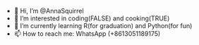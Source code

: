- 👋 Hi, I’m @AnnaSquirrel
- 👀 I’m interested in coding(FALSE) and cooking(TRUE)
- 🌱 I’m currently learning R(for graduation) and Python(for fun)
- 📫 How to reach me: WhatsApp (+8613051189175)

<!---
AnnaSquirrel/AnnaSquirrel is a ✨ special ✨ repository because its `README.md` (this file) appears on your GitHub profile.
You can click the Preview link to take a look at your changes.
--->

